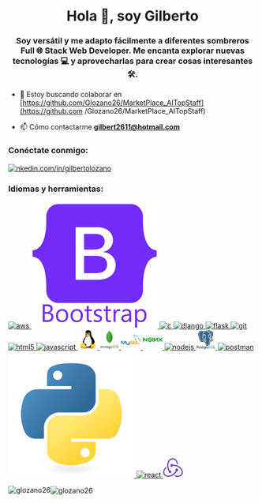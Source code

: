 <h1 align="center">Hola 👋, soy Gilberto</h1>
<h3 align="center">Soy versátil y me adapto fácilmente a diferentes sombreros Full 🌐 Stack Web Developer. Me encanta explorar nuevas tecnologías 💻 y aprovecharlas para crear cosas interesantes 🛠️.</h3>

- 👯 Estoy buscando colaborar en [https://github.com/Glozano26/MarketPlace_AITopStaff](https://github.com /Glozano26/MarketPlace_AITopStaff)

- 📫 Cómo contactarme **gilbert2611@hotmail.com**

<h3 align="left">Conéctate conmigo:</h3>
<p align="left">
<a href="https ://linkedin.com/in/nkedin.com/in/gilbertolozano" target="blank"><img align="center" src="https://raw.githubusercontent.com/rahuldkjain/github-profile-readme -generator/master/src/images/icons/Social/linked-in-alt.svg" alt="nkedin.com/in/gilbertolozano" height="30" width="40" /></a>
</ p>

<h3 align="left">Idiomas y herramientas:</h3>
<p align="left"> <a href="https://aws.amazon.com" target="_blank" rel="noreferrer"> <img src="https://raw.githubusercontent.com/devicons /devicon/master/icons/amazonwebservices/amazonwebservices-original-wordmark.svg" alt="aws" width="40" height="40"/> </a> <a href="https://getbootstrap.com " target="_blank" rel="noreferrer"> <img src="https://raw.githubusercontent.com/devicons/devicon/master/icons/bootstrap/bootstrap-plain-wordmark.svg" alt="bootstrap" ancho="40" alto="40"/> </a> <a href="https://www.cprogramming.com/" target="_blank" rel="noreferrer"> <img src="https: //raw.githubusercontent.com/devicons/devicon/master/icons/c/c-original.svg" alt="c" width="40" height="40"/> </a> <a href=" https://www.djangoproject.com/" target="_blank" rel="noreferrer"> <img src="https://cdn.worldvectorlogo.com/logos/django.svg" alt="django" width= "40" altura="40"/> </a> <a href="https://flask.palletsprojects.com/" target="_blank" rel="noreferrer"> <img src="https:// www.vectorlogo.zone/logos/pocoo_flask/pocoo_flask-icon.svg" alt="flask" width="40" height="40"/> </a> <a href="https://git-scm. com/" target="_blank" rel="noreferrer"> <img src="https://www.vectorlogo.zone/logos/git-scm/git-scm-icon.svg" alt="git" width= "40" altura="40"/> </a> <a href="https://www.w3.org/html/" target="_blank" rel="noreferrer"> <img src="https: //raw.githubusercontent.com/devicons/devicon/master/icons/html5/html5-original-wordmark.svg" alt="html5" width="40" height="40"/> </a> <a href ="https://developer.mozilla.org/en-US/docs/Web/JavaScript" target="_blank" rel="noreferrer"> <img src="https://raw.githubusercontent.com/devicons/ devicon/master/icons/javascript/javascript-original.svg" alt="javascript" width="40" height="40"/> </a> <a href="https://www.linux.org/ " target="_blank" rel="noreferrer"> <img src="https://raw.githubusercontent.com/devicons/devicon/master/icons/linux/linux-original.svg" alt="linux" width="40" height="40"/> </a> <a href="https://www.mongodb.com/" target="_blank" rel="noreferrer"> <img src="https://raw.githubusercontent.com/devicons/devicon/master/icons/mongodb/mongodb-original-wordmark.svg" alt="mongodb" width="40" height="40"/> </a> <a href="https://www.mysql.com/" target="_blank" rel="noreferrer"> <img src="https://raw.githubusercontent.com/devicons/devicon/ master/icons/mysql/mysql-original-wordmark.svg" alt="mysql" width="40" height="40"/> </a> <a href="https://www.nginx.com" target="_blank" rel="noreferrer"> <img src="https://raw.githubusercontent.com/devicons/devicon/master/icons/nginx/nginx-original.svg" alt="nginx" width=" 40" height="40"/> </a> <a href="https://nodejs.org" target="_blank" rel="noreferrer"> <img src="https://raw.githubusercontent. com/devicons/devicon/master/icons/nodejs/nodejs-original-wordmark.svg" alt="nodejs" width="40" height="40"/> </a> <a href="https:// www.postgresql.org" target="_blank" rel="noreferrer"> <img src="https://raw.githubusercontent.com/devicons/devicon/master/icons/postgresql/postgresql-original-wordmark.svg" alt="postgresql" width="40" height="40"/> </a> <a href="https://postman.com" target="_blank" rel="noreferrer"> <img src=" https://www.vectorlogo.zone/logos/getpostman/getpostman-icon.svg" alt="postman" width="40" height="40"/> </a> <a href="https:// www.python.org" target="_blank" rel="noreferrer"> <img src="https://raw.githubusercontent.com/devicons/devicon/master/icons/python/python-original.svg" alt= "python" ancho="40" alto="40"/> </a> <a href="https://reactjs.org/" target="_blank" rel="noreferrer"> <img src="https ://raw.githubusercontent.com/devicons/devicon/master/icons/react/react-original-wordmark.svg" alt="react" width="40" height="40"/> </a> <a href="https://redux.js.org" target="_blank" rel="noreferrer"> <img src="https://raw.githubusercontent.com/devicons/devicon/master/icons/redux/redux-original.svg" alt="redux" width="40" height="40"/> </a> </p>

<p><img align="left" src="https://github-readme-stats.vercel.app/api/top-langs?username=glozano26&show_icons=true&locale=en&layout=compact" alt="glozano26" /> </p>

<p> <img align="center" src="https://github-readme-stats.vercel.app/api?username=glozano26&show_icons=true&locale=en" alt="glozano26" /> </p>
